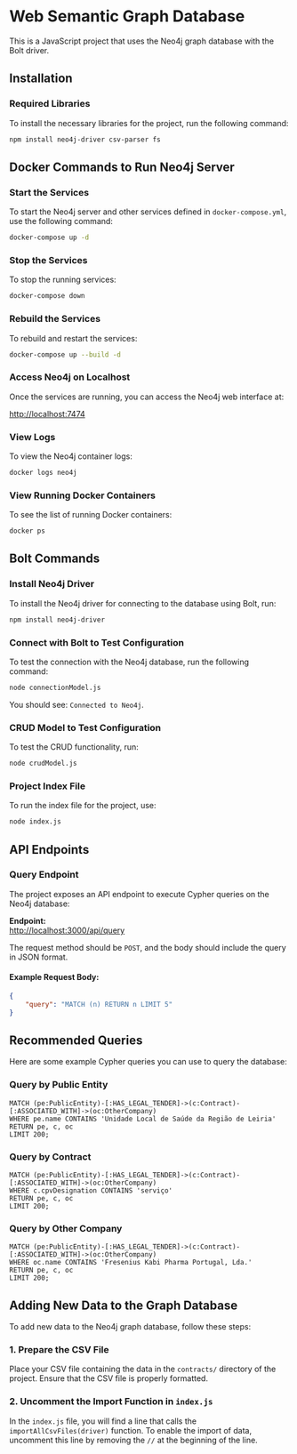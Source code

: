 # Web Semantic Graph Database

This is a JavaScript project that uses the Neo4j graph database with the Bolt driver.

## Installation

### Required Libraries
To install the necessary libraries for the project, run the following command:

```bash
npm install neo4j-driver csv-parser fs
```

## Docker Commands to Run Neo4j Server

### Start the Services
To start the Neo4j server and other services defined in `docker-compose.yml`, use the following command:

```bash
docker-compose up -d
```

### Stop the Services
To stop the running services:

```bash
docker-compose down
```

### Rebuild the Services
To rebuild and restart the services:

```bash
docker-compose up --build -d
```

### Access Neo4j on Localhost
Once the services are running, you can access the Neo4j web interface at:

[http://localhost:7474](http://localhost:7474)

### View Logs
To view the Neo4j container logs:

```bash
docker logs neo4j
```

### View Running Docker Containers
To see the list of running Docker containers:

```bash
docker ps
```

## Bolt Commands

### Install Neo4j Driver
To install the Neo4j driver for connecting to the database using Bolt, run:

```bash
npm install neo4j-driver
```

### Connect with Bolt to Test Configuration
To test the connection with the Neo4j database, run the following command:

```bash
node connectionModel.js
```

You should see: `Connected to Neo4j`.

### CRUD Model to Test Configuration
To test the CRUD functionality, run:

```bash
node crudModel.js
```

### Project Index File
To run the index file for the project, use:

```bash
node index.js
```

## API Endpoints

### Query Endpoint
The project exposes an API endpoint to execute Cypher queries on the Neo4j database:

**Endpoint:**  
[http://localhost:3000/api/query](http://localhost:3000/api/query)

The request method should be `POST`, and the body should include the query in JSON format.

#### Example Request Body:
```json
{
    "query": "MATCH (n) RETURN n LIMIT 5"
}
```

## Recommended Queries

Here are some example Cypher queries you can use to query the database:

### Query by Public Entity
```cypher
MATCH (pe:PublicEntity)-[:HAS_LEGAL_TENDER]->(c:Contract)-[:ASSOCIATED_WITH]->(oc:OtherCompany)
WHERE pe.name CONTAINS 'Unidade Local de Saúde da Região de Leiria'
RETURN pe, c, oc
LIMIT 200;
```

### Query by Contract
```cypher
MATCH (pe:PublicEntity)-[:HAS_LEGAL_TENDER]->(c:Contract)-[:ASSOCIATED_WITH]->(oc:OtherCompany)
WHERE c.cpvDesignation CONTAINS 'serviço'
RETURN pe, c, oc
LIMIT 200;
```

### Query by Other Company
```cypher
MATCH (pe:PublicEntity)-[:HAS_LEGAL_TENDER]->(c:Contract)-[:ASSOCIATED_WITH]->(oc:OtherCompany)
WHERE oc.name CONTAINS 'Fresenius Kabi Pharma Portugal, Lda.'
RETURN pe, c, oc
LIMIT 200;
```

## Adding New Data to the Graph Database

To add new data to the Neo4j graph database, follow these steps:

### 1. Prepare the CSV File
Place your CSV file containing the data in the `contracts/` directory of the project. Ensure that the CSV file is properly formatted.

### 2. Uncomment the Import Function in `index.js`
In the `index.js` file, you will find a line that calls the `importAllCsvFiles(driver)` function. To enable the import of data, uncomment this line by removing the `//` at the beginning of the line.
